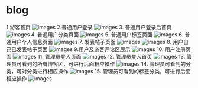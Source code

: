 # blog
1.游客首页
  ![images](https://github.com/YoRsk/Home/blob/main/items/blogs/readme/images/1.png)
2.普通用户登录
  ![images](https://github.com/YoRsk/Home/blob/main/items/blogs/readme/images/2.png)
3.	普通用户登录后首页
  ![images](https://github.com/YoRsk/Home/blob/main/items/blogs/readme/images/3.png)
4.	普通用户分类页面
  ![images](https://github.com/YoRsk/Home/blob/main/items/blogs/readme/images/4.png)
5.	普通用户标签页面
  ![images](https://github.com/YoRsk/Home/blob/main/items/blogs/readme/images/5.png)
6.	普通用户个人信息页面
  ![images](https://github.com/YoRsk/Home/blob/main/items/blogs/readme/images/6.png)
7.	发表帖子页面
  ![images](https://github.com/YoRsk/Home/blob/main/items/blogs/readme/images/7-1.png)
  ![images](https://github.com/YoRsk/Home/blob/main/items/blogs/readme/images/7-2.png)
8.	用户自己已发表帖子页面
  ![images](https://github.com/YoRsk/Home/blob/main/items/blogs/readme/images/8.png)
9.用户及游客评论区展示
 ![images](https://github.com/YoRsk/Home/blob/main/items/blogs/readme/images/9.png)
10.	用户注册页面
  ![images](https://github.com/YoRsk/Home/blob/main/items/blogs/readme/images/10.png)
11.	管理员登入页面
  ![images](https://github.com/YoRsk/Home/blob/main/items/blogs/readme/images/11.png)
12.	管理员登入首页
  ![images](https://github.com/YoRsk/Home/blob/main/items/blogs/readme/images/12.png)
13.	管理员可看到的所有博客区，可进行后面相应操作
  ![images](https://github.com/YoRsk/Home/blob/main/items/blogs/readme/images/13.png)
14.	管理员可看到的分类，可对分类进行相应操作
  ![images](https://github.com/YoRsk/Home/blob/main/items/blogs/readme/images/14.png)
15.	管理员可看到的标签分类，可进行后面相应操作
 ![images](https://github.com/YoRsk/Home/blob/main/items/blogs/readme/images/15.png)

